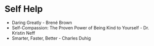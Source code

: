 # Self Help

- Daring Greatly - Brené Brown
- Self-Compassion: The Proven Power of Being Kind to Yourself - Dr. Kristin Neff
- Smarter, Faster, Better - Charles Duhig
